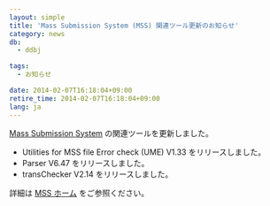 ```yaml
---
layout: simple
title: 'Mass Submission System (MSS) 関連ツール更新のお知らせ'
category: news
db:
  - ddbj

tags:
  - お知らせ

date: 2014-02-07T16:18:04+09:00
retire_time: 2014-02-07T16:18:04+09:00
lang: ja
---
```


<p><a href="/ddbj/mss.html">Mass Submission System</a> の関連ツールを更新しました。</p>

<ul>
    <li>Utilities for MSS file Error check (UME) V1.33 をリリースしました。</li>
    <li>Parser V6.47 をリリースしました。</li>
    <li>transChecker V2.14 をリリースしました。</li>
</ul>

<p>詳細は <a href="/ddbj/mss.html">MSS ホーム</a> をご参照ください。</p>
